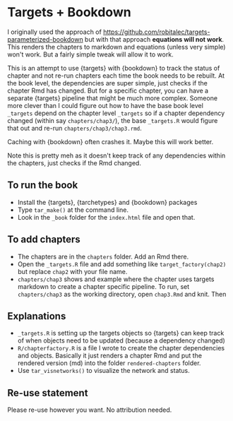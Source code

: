# Targets + Bookdown

I originally used the approach of https://github.com/robitalec/targets-parameterized-bookdown but with that approach **equations will not work**. This renders the chapters to markdown and equations (unless very simple) won't work. But a fairly simple tweak will allow it to work.

This is an attempt to use {targets} with {bookdown} to track the status of chapter and not re-run chapters each time the book needs to be rebuilt. At the book level, the dependencies are super simple, just checks if the chapter Rmd has changed. But for a specific chapter, you can have a separate {targets} pipeline that might be much more complex. Someone more clever than I could figure out how to have the base book level `_targets` depend on the chapter level `_targets` so if a chapter dependency changed (within say `chapters/chap3/`), the base `_targets.R` would figure that out and re-run `chapters/chap3/chap3.rmd`.

Caching with {bookdown} often crashes it. Maybe this will work better.

Note this is pretty meh as it doesn't keep track of any dependencies within the chapters, just checks if the Rmd changed.


## To run the book

* Install the {targets}, {tarchetypes} and {bookdown} packages
* Type `tar_make()` at the command line.
* Look in the `_book` folder for the `index.html` file and open that.

## To add chapters

* The chapters are in the `chapters` folder. Add an Rmd there.
* Open the `_targets.R` file and add something like `target_factory(chap2)` but replace `chap2` with your file name.
* `chapters/chap3` shows and example where the chapter uses targets markdown to create a chapter specific pipeline. To run, set `chapters/chap3` as the working directory, open `chap3.Rmd` and knit. Then 

## Explanations

* `_targets.R` is setting up the targets objects so {targets} can keep track of when objects need to be updated (because a dependency changed)
* `R/chapterfactory.R` is a file I wrote to create the chapter dependencies and objects. Basically it just renders a chapter Rmd and put the rendered version (md) into the folder `rendered-chapters` folder.
* Use `tar_visnetworks()` to visualize the network and status.

## Re-use statement

Please re-use however you want. No attribution needed.

